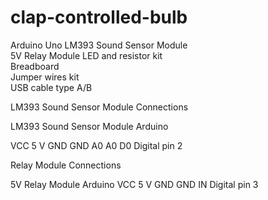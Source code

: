 # clap-controlled-bulb
Arduino Uno	
LM393 Sound Sensor Module	
5V Relay Module	
LED and resistor kit	
Breadboard	
Jumper wires kit	
USB cable type A/B

LM393 Sound Sensor Module Connections

LM393 Sound Sensor Module	Arduino

VCC	                        5 V
GND	                        GND
A0	                        A0
D0	                   Digital pin 2



Relay Module Connections

5V Relay Module	    Arduino
VCC	             5 V
GND	             GND
IN	       Digital pin 3
	

